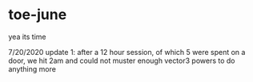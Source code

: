 # toe-june
 
yea its time

7/20/2020 update 1: after a 12 hour session, of which 5 were spent on a door, we hit 2am and could not muster enough vector3 powers to do anything more
